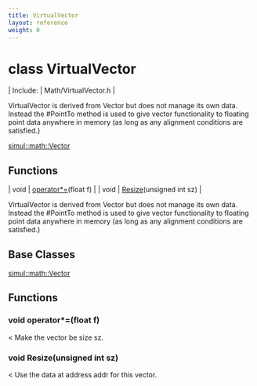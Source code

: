 ```yaml
---
title: VirtualVector
layout: reference
weight: 0
---
```

class VirtualVector
===

| Include: | Math/VirtualVector.h |

VirtualVector is derived from Vector but does not manage its own data. Instead
the #PointTo method is used to give vector functionality to floating point data
anywhere in memory (as long as any alignment conditions are satisfied.)
  

[simul::math::Vector](vector)

Functions
---

| void | [operator*=](#operator*=)(float f) |
| void | [Resize](#Resize)(unsigned int sz) |

VirtualVector is derived from Vector but does not manage its own data. Instead
the #PointTo method is used to give vector functionality to floating point data
anywhere in memory (as long as any alignment conditions are satisfied.)
  


Base Classes
---
[simul::math::Vector](vector)

Functions
---

### <a name="operator*="/>void operator*=(float f)
< Make the vector be size sz.

### <a name="Resize"/>void Resize(unsigned int sz)
< Use the data at address addr for this vector.
